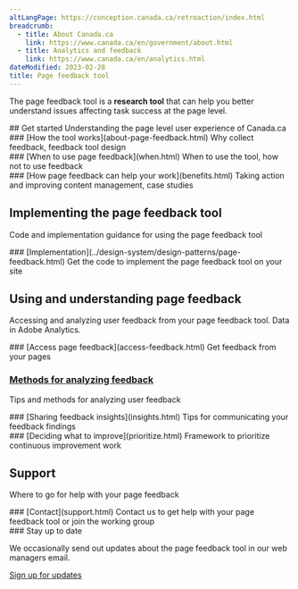 ```yaml
---
altLangPage: https://conception.canada.ca/retroaction/index.html
breadcrumb:
  - title: About Canada.ca
    link: https://www.canada.ca/en/government/about.html
  - title: Analytics and feedback
    link: https://www.canada.ca/en/analytics.html
dateModified: 2023-02-28
title: Page feedback tool
---
```


The page feedback tool is a <strong>research tool</strong> that can help you better understand issues affecting task success at the page level.  

<section>
## Get started
Understanding the page level user experience of Canada.ca

<div class="row">
<section class="wb-eqht gc-drmt">

<div class="col-md-4">
<section>
### [How the tool works](about-page-feedback.html)
Why collect feedback, feedback tool design
</section>
</div>

<div class="col-md-4">
<section>
### [When to use page feedback](when.html)
When to use the tool, how not to use feedback
</section>
</div>

<div class="col-md-4">
<section>
### [How page feedback can help your work](benefits.html)
Taking action and improving content management, case studies
</section>
</div>

</section>
</div>

## Implementing the page feedback tool
Code and implementation guidance for using the page feedback tool

<div class="row">
<section class="wb-eqht gc-drmt">

<div class="col-md-4">
<section>
### [Implementation](../design-system/design-patterns/page-feedback.html)
Get the code to implement the page feedback tool on your site
</section>
</div>


</section>
</div>

## Using and understanding page feedback
Accessing and analyzing user feedback from your page feedback tool. Data in Adobe Analytics.

<div class="row">
<section class="wb-eqht gc-drmt">


<div class="col-md-4">
<section>
### [Access page feedback](access-feedback.html)
Get feedback from your pages
</section>
</div>

<div class="col-md-4">
        <section>
          <h3 class="h5"><a href="analyze-feedback.html">Methods for analyzing feedback</a></h3>
          <p>Tips and methods for analyzing user feedback</p>
        </section>
</div>

<div class="col-md-4">
<section>
### [Sharing feedback insights](insights.html)
Tips for communicating your feedback findings
</section>
</div>

<div class="col-md-4">
<section>
### [Deciding what to improve](prioritize.html)
Framework to prioritize continuous improvement work
</section>
</div>

</section>
</div>

## Support
Where to go for help with your page feedback

<div class="row">
<section class="wb-eqht gc-drmt">

<div class="col-md-4">
<section>
### [Contact](support.html)
Contact us to get help with your page feedback tool or join the working group
</section>
</div>

</section>
</div>  


<div class="well well-sm mrgn-tp-lg">
### Stay up to date

We occasionally send out updates about the page feedback tool in our web managers email.

[Sign up for updates](https://design.canada.ca/gcweb-managers-signup.html)
</div>  


</section>
